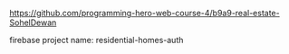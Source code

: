 https://github.com/programming-hero-web-course-4/b9a9-real-estate-SohelDewan

firebase project name: residential-homes-auth
